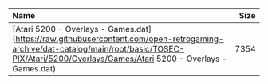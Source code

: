 |Name|Size|
|:---|---:|
|[Atari 5200 - Overlays - Games.dat](https://raw.githubusercontent.com/open-retrogaming-archive/dat-catalog/main/root/basic/TOSEC-PIX/Atari/5200/Overlays/Games/Atari 5200 - Overlays - Games.dat)|7354|
